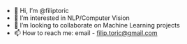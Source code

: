 - 👋 Hi, I’m @filiptoric
- 👀 I’m interested in NLP/Computer Vision
- 💞️ I’m looking to collaborate on Machine Learning projects
- 📫 How to reach me: email - filip.toric@gmail.com

<!---
filiptoric/filiptoric is a ✨ special ✨ repository because its `README.md` (this file) appears on your GitHub profile.
You can click the Preview link to take a look at your changes.
--->
